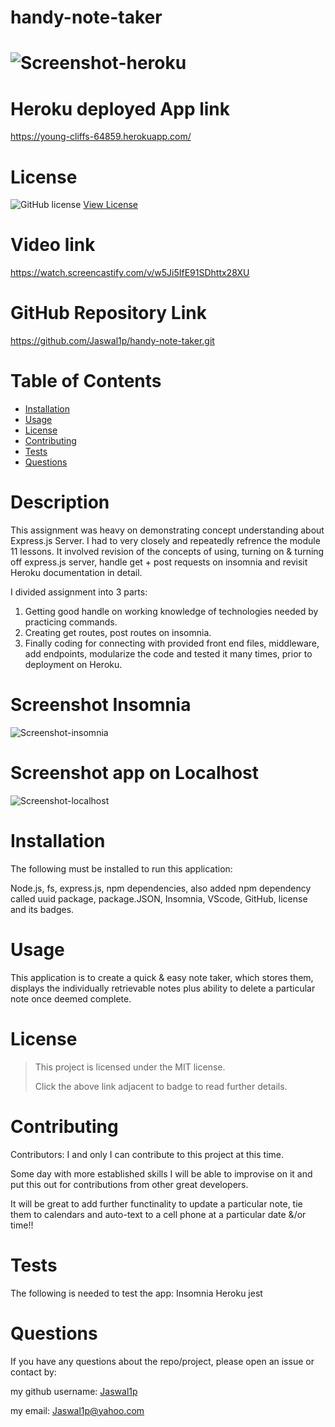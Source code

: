 # handy-note-taker

# ![Screenshot-heroku](https://user-images.githubusercontent.com/92233527/153340242-75de4e22-372d-4793-b125-480294d05b51.png)

# Heroku deployed App link
https://young-cliffs-64859.herokuapp.com/
 
# License 
![GitHub license](https://img.shields.io/badge/License-MIT-yellow.svg) 
[View License](https://opensource.org/licenses/MIT) 

# Video link
 https://watch.screencastify.com/v/w5Ji5IfE91SDhttx28XU
 
# GitHub Repository Link
 https://github.com/Jaswal1p/handy-note-taker.git

# Table of Contents
 * [Installation](#installation)
 * [Usage](#usage)
 * [License](#license)
 * [Contributing](#Contributing)
 * [Tests](#tests)
 * [Questions](#questions)
 
 # Description
 This assignment was heavy on demonstrating concept understanding about Express.js Server. I had to very closely and repeatedly refrence the module 11 lessons. It involved revision of the concepts of using, turning on & turning off express.js server, handle get + post requests on insomnia and revisit Heroku documentation in detail.

 I divided assignment into 3 parts:

 1. Getting good handle on working knowledge of technologies needed by practicing commands.
 2. Creating get routes, post routes on insomnia.
 3. Finally coding for connecting with provided front end files, middleware, add endpoints, modularize the code and tested it many times, prior to deployment on Heroku.
 
 # Screenshot Insomnia
 ![Screenshot-insomnia](https://user-images.githubusercontent.com/92233527/153342583-b89948eb-a4e7-4d61-a5bc-01a070042751.png)

 # Screenshot app on Localhost 
 ![Screenshot-localhost](https://user-images.githubusercontent.com/92233527/153342692-eae4128c-902e-404c-8594-6f6f30725df1.png)
 
 # Installation
  The following must be installed to run this application:
  
   Node.js, fs, express.js, npm dependencies, also added npm dependency called uuid package, package.JSON, Insomnia, VScode, GitHub, license and its badges.

 # Usage
  This application is to create a quick & easy note taker, which stores them, displays the individually retrievable notes plus ability to delete a particular note once deemed complete.

 # License 
 > This project is licensed under the MIT license.
 >
 > Click the above link adjacent to badge to read further details.
 
 # Contributing

 Contributors: I and only I can contribute to this project at this time.  
 
 Some day with more established skills I will be able to improvise on it and put this out for contributions from other great developers. 

 It will be great to add further functinality to update a particular note, tie them to calendars and auto-text to a cell phone at a particular date &/or time!!

 # Tests
 The following is needed to test the app:
 Insomnia
 Heroku
 jest

 # Questions
 If you have any questions about the repo/project, please open an issue or contact by: 
 
 my github username: [Jaswal1p](https://github.com/Jaswal1p) 
 
 my email: Jaswal1p@yahoo.com